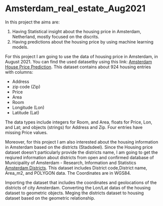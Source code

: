 # Amsterdam_real_estate_Aug2021

In this project the aims are:

1. Having Statistical insight about the housing price in Amsterdam, Netherland, mostly focused on the discrits.
2. Having predictions about the housing price by using machine learning models.

For this project I am going to use the data of housing price in Amsterdam, in August 2021. You can find the used datasetby using this link: [Amsterdam House Price Prediction](https://www.kaggle.com/datasets/thomasnibb/amsterdam-house-price-prediction). This dataset contains about 924 housing entries with columns:
- Address
- zip code (Zip)
- Price
- Area
- Room
- Longitude (Lon)
- Latitude (Lat)

 The data types include integers for Room, and Area, floats for Price, Lon, and Lat; and objects (strings) for Address and Zip. Four entries have missing Price values.

Moreover, for this project I am also interested about the housing information in Amsterdam based on the districts (Stadsdeel). Since the Housing price dataset doesn't particularly provide the districts name, I am going to get the reqiured information about districts from open and confirmed database of Municipality of Amsterdam - Research, Information and Statistics [Amsterdam Districts](https://maps.amsterdam.nl/open_geodata/?k=192). This dataset includes District code,District name, Area_m2, and POLYGON data. The Coordinates are in WGS84.


Importing the dataset that includes the coordinates and geolocations of the districts of city Amsterdam.
Converting the Lon/Lat datas of the housing dataset to geometric objects.
Meging the districts dataset to housing dataset based on the geometric relationship.

